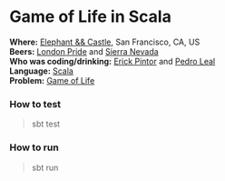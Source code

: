 # Game of Life in Scala #

**Where:** [Elephant && Castle](http://www.elephantcastle.com/), San Francisco, CA, US  
**Beers:** [London Pride](http://www.fullers.co.uk/rte.asp?id=47) and [Sierra Nevada](http://www.sierranevada.com/)  
**Who was coding/drinking:** [Erick Pintor](https://github.com/erickpintor) and [Pedro Leal](https://github.com/pedrombl)  
**Language:** [Scala](http://www.scala-lang.org/)  
**Problem:** [Game of Life](http://en.wikipedia.org/wiki/Conway's_Game_of_Life)

### How to test ###
> sbt test

### How to run ###
> sbt run
